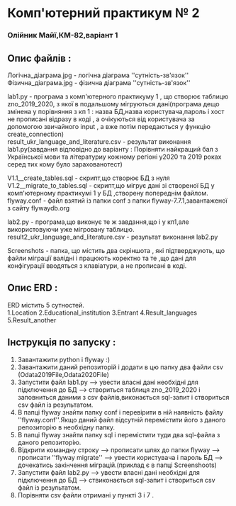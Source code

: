 # Комп'ютерний практикум № 2 
### Олійник Майї,КМ-82,варіант 1

## Опис файлів :
  Логічна_діаграма.jpg - логічна діаграма ''сутність-зв'язок''  
  Фізична_діаграма.jpg - фізична діаграма ''сутність-зв'язок''  
  
  lab1.py - програма з комп'ютерного практикуму 1 , що створює таблицю zno_2019_2020, з якої в подальшому мігруються дані(програма дещо змінена у порівняння з кп 1 : назва БД,назва користувача,пароль і хост не прописані відразу в коді , а очікуються від користувача за допомогою звичайного input , а вже потім передаються у функцію create_connection)   
  result_ukr_language_and_literature.csv - результат виконання lab1.py(завдання відповідно до варіанту : Порівняти найкращий бал з Української мови та літературиу кожному регіоні у2020 та 2019 роках серед тих кому було зарахованотест)
  
  V1.1__create_tables.sql - скрипт,що створює БД з нуля   
  V1.2__migrate_to_tables.sql - скрипт,що мігрує дані зі створеної БД у комп'ютерному практикумі 1 у БД ,створену попереднім файлом.  
  flyway.conf - файл взятий із папки conf з папки flyway-7.7.1,завантаженої з сайту flywaydb.org  
  
  lab2.py - програма,що виконує те ж завдання,що і у кп1,але використовуючи уже мігровану таблицю.  
  result2_ukr_language_and_literature.csv - результат виконання lab2.py  
  
  Screenshots - папка, що містить два скріншота , які підтверджують, що файли міграції валідні і працюють коректно та те ,що дані для конфігурації вводяться з клавіатури, а не прописані в коді.

## Опис ERD :  
  ERD містить 5 сутностей.  
1.Location
2.Educational_institution
3.Entrant
4.Result_languages
5.Result_another

## Інструкція по запуску :
1. Завантажити python і flyway :)  
2. Завантажити даний репозиторій і додати в цю папку два файли csv (Odata2019File,Odata2020File)
3. Запустити файл lab1.py --> увести власні дані необхідні для підключення до БД --> створиться таблиця zno_2019_2020 і заповниться даними з csv файлів,виконається sql-запит і створиться csv файл із результатом.
4. В папці flyway знайти папку conf і перевірити в ній наявність файлу ''flyway.conf''.Якщо даний файл відсутній перемістити його з даного репозиторію в необхідну папку.
5. В папці flyway знайти папку sql і перемістити туди два sql-файла з даного репозиторію.
6. Відкрити командну строку --> прописати шлях до папки flyway --> прописати ''flyway migrate'' --> увести користувача і пароль БД --> дочекатись закінчення міграцій.(приклад є в папці Screenshoots)
7. Запустити файл lab2.py --> увести власні дані необхідні для підключення до БД --> ствиконається sql-запит і створиться csv файл із результатом. 
8. Порівняти csv файли отримані у пункті 3 і 7 .
